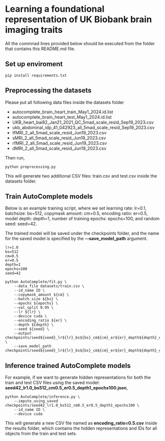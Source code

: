 # Learning a foundational representation of UK Biobank brain imaging traits

All the commnad lines provided below should be executed from the folder that contains this README.md file.

## Set up enviroment

```console
pip install requirements.txt
```

## Preprocessing the datasets

Please put all following data files inside the datasets folder

* autocomplete_brain_heart_train_May1_2024.id.list
* autocomplete_brain_heart_test_May1_2024.id.list
* UKB_heart_bai82_Jan21_2021_QC_5mad_scale_resid_Sep19_2023.csv
* ukb_abdominal_idp_41_042923_all_5mad_scale_resid_Sep19_2023.csv
* tfMRI_2_all_5mad_scale_resid_Jun19_2023.csv
* sMRI_2_all_5mad_scale_resid_Jun19_2023.csv
* rfMRI_2_all_5mad_scale_resid_Jun19_2023.csv
* dMRI_2_all_5mad_scale_resid_Jun19_2023.csv

Then run,

```console
python preprocessing.py
```

This will generate two additional CSV files: train.csv and test.csv inside the datasets folder.

## Train AutoComplete models

Below is an example training script, where we set learning rate: lr=0.1, batchsize: bs=512, copymask amount: cm=0.5, encoding ratio: er=0.5, model depth: depth=1, number of training epochs: epochs=100, and random seed: seed=42.

The trained model will be saved under the checkpoints folder, and the name for the saved model is specified by the **--save_model_path** argument.

```console
lr=1.0
bs=512
cm=0.5
er=0.5
depth=1
epochs=100
seed=42

python AutoComplete/fit.py \
    --data_file datasets/train.csv \
    --id_name ID \
    --copymask_amount ${cm} \
    --batch_size ${bs} \
    --epochs ${epochs} \
    --val_split 0.95 \
    --lr ${lr} \
    --device cuda \
    --encoding_ratio ${er} \
    --depth ${depth} \
    --seed ${seed} \
    --output checkpoints/seed${seed}_lr${lr}_bs${bs}_cm${cm}_er${er}_depth${depth}_epochs${epochs} \
    --save_model_path checkpoints/seed${seed}_lr${lr}_bs${bs}_cm${cm}_er${er}_depth${depth}_epochs${epochs}
```

## Inference trained AutoComplete models

For example, if we want to generate hidden representations for both the train and test CSV files using the saved model: **seed42_lr1.0_bs512_cm0.5_er0.5_depth1_epochs100.json**,


```console
python AutoComplete/inference.py \
    --impute_using_saved checkpoints/seed42_lr1.0_bs512_cm0.5_er0.5_depth1_epochs100 \
    --id_name ID \
    --device cuda
```


This will generate a new CSV file named as **encoding_ratio=0.5.csv** inside the results folder, which contains the hidden representations and IDs for all objects from the train and test sets.